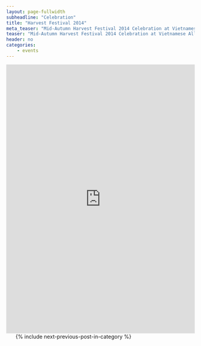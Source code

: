 ```yaml
---
layout: page-fullwidth
subheadline: "Celebration"
title: "Harvest Festival 2014"
meta_teaser: "Mid-Autumn Harvest Festival 2014 Celebration at Vietnamese Alliance Church in San Francisco"
teaser: "Mid-Autumn Harvest Festival 2014 Celebration at Vietnamese Alliance Church in San Francisco. Enjoy the slideshow."
header: no
categories:
    - events
---
```

<!--more-->
<div class="flex-video"> <iframe width="100%" height="720" src="http://vacsf.org/index.php/photo-galleries/102-mid-autumn-harvest-festival" frameborder="0" allowfullscreen=""></iframe></div>
<div class="small-12 columns" style="padding: 0px; border-bottom: none;">
    <p>&nbsp;</p>
    {% include next-previous-post-in-category %}
</div>
